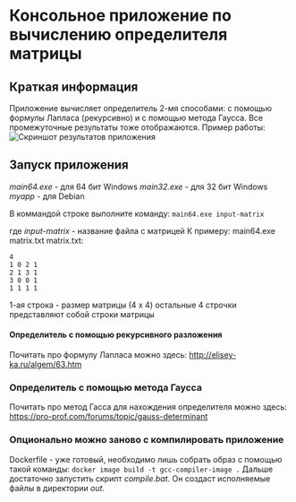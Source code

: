 # Консольное приложение по вычислению определителя матрицы 
## Краткая информация
Приложение вычисляет определитель 2-мя способами: с помощью формулы Лапласа (рекурсивно) и с помощью метода Гаусса. Все промежуточные результаты тоже отображаются.
Пример работы: 
![Скриншот результатов приложения](../assets/demo1.png?raw=true)

## Запуск приложения
*main64.exe* - для 64 бит Windows
*main32.exe* - для 32 бит Windows
*myapp* - для Debian

В коммандой строке выполните команду:
``` main64.exe input-matrix ```

где *input-matrix* - название файла с матрицей
К примеру: main64.exe matrix.txt
matrix.txt:
```
4 
1 0 2 1 
2 1 3 1
3 0 0 1
1 1 1 1
```
1-ая строка - размер матрицы (4 x 4)
остальные 4 строчки представляют собой строки матрицы
#### Определитель с помощью рекурсивного разложения
Почитать про формулу Лапласа можно здесь: 
http://elisey-ka.ru/algem/63.htm
### Определитель с помощью метода Гаусса
Почитать про метод Гасса для нахождения определителя можно здесь: 
https://pro-prof.com/forums/topic/gauss-determinant

### Опционально можно заново с компилировать приложение
Dockerfile - уже готовый, необходимо лишь собрать образ c помощью такой команды:
```docker image build -t gcc-compiler-image .```
Дальше достаточно запустить скрипт *compile.bat*. Он создаст исполняемые файлы в директории *out*.
